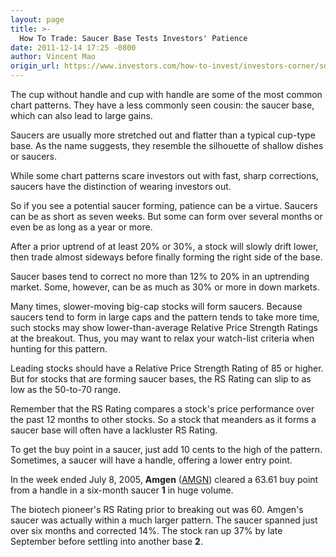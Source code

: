 ```yaml
---
layout: page
title: >-
  How To Trade: Saucer Base Tests Investors' Patience
date: 2011-12-14 17:25 -0800
author: Vincent Mao
origin_url: https://www.investors.com/how-to-invest/investors-corner/some-great-stocks-form-a-saucer-amgen/
---
```


The cup without handle and cup with handle are some of the most common chart patterns. They have a less commonly seen cousin: the saucer base, which can also lead to large gains.

Saucers are usually more stretched out and flatter than a typical cup-type base. As the name suggests, they resemble the silhouette of shallow dishes or saucers.

While some chart patterns scare investors out with fast, sharp corrections, saucers have the distinction of wearing investors out.

So if you see a potential saucer forming, patience can be a virtue. Saucers can be as short as seven weeks. But some can form over several months or even be as long as a year or more.

After a prior uptrend of at least 20% or 30%, a stock will slowly drift lower, then trade almost sideways before finally forming the right side of the base.

Saucer bases tend to correct no more than 12% to 20% in an uptrending market. Some, however, can be as much as 30% or more in down markets.

Many times, slower-moving big-cap stocks will form saucers. Because saucers tend to form in large caps and the pattern tends to take more time, such stocks may show lower-than-average Relative Price Strength Ratings at the breakout. Thus, you may want to relax your watch-list criteria when hunting for this pattern.

Leading stocks should have a Relative Price Strength Rating of 85 or higher. But for stocks that are forming saucer bases, the RS Rating can slip to as low as the 50-to-70 range.

Remember that the RS Rating compares a stock's price performance over the past 12 months to other stocks. So a stock that meanders as it forms a saucer base will often have a lackluster RS Rating.

To get the buy point in a saucer, just add 10 cents to the high of the pattern. Sometimes, a saucer will have a handle, offering a lower entry point.

In the week ended July 8, 2005, **Amgen** ([AMGN](https://research.investors.com/quote.aspx?symbol=AMGN)) cleared a 63.61 buy point from a handle in a six-month saucer **1** in huge volume.

The biotech pioneer's RS Rating prior to breaking out was 60. Amgen's saucer was actually within a much larger pattern. The saucer spanned just over six months and corrected 14%. The stock ran up 37% by late September before settling into another base **2**.
